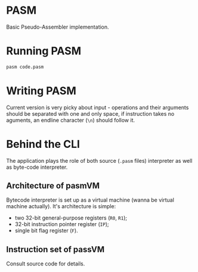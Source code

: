 # PASM
Basic Pseudo-Assembler implementation.

# Running PASM

```sh
pasm code.pasm
```

# Writing PASM

Current version is very picky about input - operations and their arguments should be separated with one and only space, if instruction takes no aguments, an endline character (`\n`) should follow it.

# Behind the CLI

The application plays the role of both source (`.pasm` files) interpreter as well as byte-code interpreter. 

## Architecture of pasmVM

Bytecode interpreter is set up as a virtual machine (wanna be virtual machine actually). 
It's architecture is simple: 
* two 32-bit general-purpose registers (`R0`, `R1`);
* 32-bit instruction pointer register (`IP`);
* single bit flag register (`F`).

## Instruction set of passVM

Consult source code for details.
